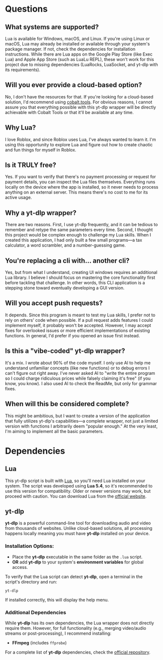 # Questions
## What systems are supported?
Lua is available for Windows, macOS, and Linux. If you're using Linux or macOS, Lua may already be installed or available through your system's package manager. If not, check the dependencies for installation instructions. While there are Lua apps on the Google Play Store (like Exec Lua) and Apple App Store (such as LuaLu REPL), these won't work for this project due to missing dependencies (LuaRocks, LuaSocket, and yt-dlp with its requirements).

## Will you ever provide a cloud-based option?
No, I don't have the resources for that. If you're looking for a cloud-based solution, I'd recommend using [cobalt.tools](https://cobalt.tools/). For obvious reasons, I cannot assure you that everything possible with this yt-dlp wrapper will be directly achievable with Cobalt Tools or that it'll be available at any time.

## Why Lua?
I love Roblox, and since Roblox uses Lua, I've always wanted to learn it. I'm using this opportunity to explore Lua and figure out how to create chaotic and fun things for myself in Roblox.

## Is it TRULY free?
Yes. If you want to verify that there's no payment processing or request for payment details, you can inspect the Lua files themselves. Everything runs locally on the device where the app is installed, so it never needs to process anything on an external server. This means there's no cost to me for its active usage.

## Why a yt-dlp wrapper?

There are two reasons. First, I use yt-dlp frequently, and it can be tedious to remember and retype the same parameters every time. Second, I thought this project would be complex enough to challenge my Lua skills. When I created this application, I had only built a few small programs—a tax calculator, a word scrambler, and a number-guessing game.

## You're replacing a cli with... another cli?
Yes, but from what I understand, creating UI windows requires an additional Lua library. I believe I should focus on mastering the core functionality first before tackling that challenge. In other words, this CLI application is a stepping stone toward eventually developing a GUI version.

## Will you accept push requests?

It depends. Since this program is meant to test my Lua skills, I prefer not to rely on others' code when possible. If a pull request adds features I could implement myself, it probably won't be accepted. However, I may accept fixes for overlooked issues or more efficient implementations of existing functions. In general, I'd prefer if you opened an issue first instead.

## Is this a "vibe-coded" yt-dlp wrapper?
It's a mix. I wrote about 90% of the code myself. I only use AI to help me understand unfamiliar concepts (like new functions) or to debug errors I can't figure out right away. I've never asked AI to "write the entire program so I could charge ridiculous prices while falsely claiming it's free" (if you know, you know). I also used AI to check the ReadMe, but only for grammar fixes.

## When will this be considered complete?
This might be ambitious, but I want to create a version of the application that fully utilizes yt-dlp's capabilities—a complete wrapper, not just a limited version with functions I arbitrarily deem "popular enough." At the very least, I'm aiming to implement all the basic parameters.
# Dependencies  

## Lua  
This yt-dlp script is built with [Lua](https://www.lua.org/home.html), so you'll need Lua installed on your system. The script was developed using **Lua 5.4**, so it's recommended to use this version for compatibility. Older or newer versions may work, but proceed with caution. You can download Lua from the [official website](https://www.lua.org/download.html).

## yt-dlp
**yt-dlp** is a powerful command-line tool for downloading audio and video from thousands of websites. Unlike cloud-based solutions, all processing happens locally meaning you must have **yt-dlp** installed on your device.  

### Installation Options:  
- Place the **yt-dlp** executable in the same folder as the `.lua` script.  
- **OR** add **yt-dlp** to your system's **environment variables** for global access.  

To verify that the Lua script can detect **yt-dlp**, open a terminal in the script's directory and run:  
```
yt-dlp
```  
If installed correctly, this will display the help menu.  

### Additional Dependencies  
While **yt-dlp** has its own dependencies, the Lua wrapper does not directly require them. However, for full functionality (e.g., merging video/audio streams or post-processing), I recommend installing:  
- **FFmpeg** (includes `ffprobe`)  

For a complete list of **yt-dlp** dependencies, check the [official repository](https://github.com/ThatOneUnoriginal/lua-yt-dlp-wrapper).